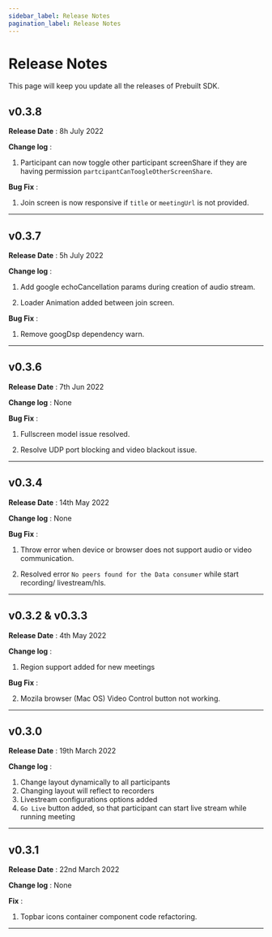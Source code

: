 ```yaml
---
sidebar_label: Release Notes
pagination_label: Release Notes
---
```


# Release Notes

This page will keep you update all the releases of Prebuilt SDK.

## v0.3.8

**Release Date** : 8h July 2022

**Change log** :

1. Participant can now toggle other participant screenShare if they are having permission `partcipantCanToogleOtherScreenShare`.

**Bug Fix** :

1. Join screen is now responsive if `title` or `meetingUrl` is not provided.

---

## v0.3.7

**Release Date** : 5h July 2022

**Change log** :

1. Add google echoCancellation params during creation of audio stream.

2. Loader Animation added between join screen.

**Bug Fix** :

1. Remove googDsp dependency warn.

---

## v0.3.6

**Release Date** : 7th Jun 2022

**Change log** : None

**Bug Fix** :

1. Fullscreen model issue resolved.

2. Resolve UDP port blocking and video blackout issue.

---

## v0.3.4

**Release Date** : 14th May 2022

**Change log** : None

**Bug Fix** :

1. Throw error when device or browser does not support audio or video communication.

2. Resolved error `No peers found for the Data consumer` while start recording/ livestream/hls.

---

## v0.3.2 & v0.3.3

**Release Date** : 4th May 2022

**Change log** :

1. Region support added for new meetings

**Bug Fix** :

2. Mozila browser (Mac OS) Video Control button not working.

---

## v0.3.0

**Release Date** : 19th March 2022

**Change log** :

1. Change layout dynamically to all participants
2. Changing layout will reflect to recorders
3. Livestream configurations options added
4. `Go Live` button added, so that participant can start live stream while running meeting

---

## v0.3.1

**Release Date** : 22nd March 2022

**Change log** : None

**Fix** :

1. Topbar icons container component code refactoring.

---
